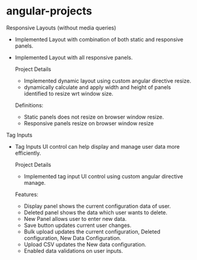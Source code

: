 # angular-projects

Responsive Layouts (without media queries)
- Implemented Layout with combination of both static and responsive panels.
- Implemented Layout with all responsive panels.

	Project Details
	- Implemented dynamic layout using custom angular directive resize.
	- dynamically calculate and apply width and height of panels identified to resize wrt window size.     

	Definitions: 
	- Static panels does not resize on browser window resize.
	- Responsive panels resize on browser window resize
	
	
Tag Inputs
- Tag Inputs UI control can help display and manage user data more efficiently.

	Project Details
	- Implemented tag input UI control using custom angular directive manage. 
	
	Features:
	- Display panel shows the current configuration data of user.
	- Deleted panel shows the data which user wants to delete.
	- New Panel allows user to enter new data.
	- Save button updates current user changes.
	- Bulk upload updates the current configuration, Deleted configuration, New Data Configuration.
	- Upload CSV updates the New data configuration.
	- Enabled data validations on user inputs.
	
	    